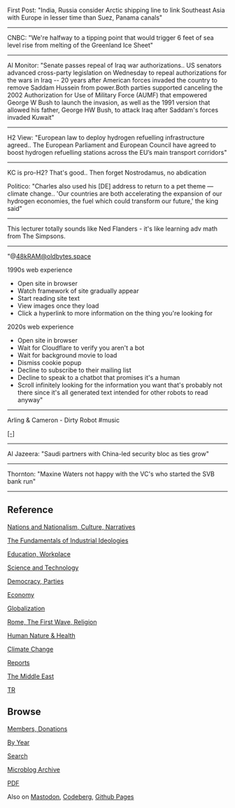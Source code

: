 
First Post: "India, Russia consider Arctic shipping line to link
Southeast Asia with Europe in lesser time than Suez, Panama canals"

---

CNBC: "We're halfway to a tipping point that would trigger 6 feet of
sea level rise from melting of the Greenland Ice Sheet"

---

Al Monitor: "Senate passes repeal of Iraq war authorizations.. US
senators advanced cross-party legislation on Wednesday to repeal
authorizations for the wars in Iraq -- 20 years after American forces
invaded the country to remove Saddam Hussein from power.Both parties
supported canceling the 2002 Authorization for Use of Military Force
(AUMF) that empowered George W Bush to launch the invasion, as well as
the 1991 version that allowed his father, George HW Bush, to attack
Iraq after Saddam's forces invaded Kuwait"

---

H2 View: "European law to deploy hydrogen refuelling infrastructure
agreed.. The European Parliament and European Council have agreed to
boost hydrogen refuelling stations across the EU’s main transport
corridors"

---

KC is pro-H2? That's good.. Then forget Nostrodamus, no abdication

Politico: "Charles also used his [DE] address to return to a pet theme
— climate change..  'Our countries are both accelerating the expansion
of our hydrogen economies, the fuel which could transform our future,'
the king said"

---

This lecturer totally sounds like Ned Flanders - it's like learning
adv math from The Simpsons.

---

"@48kRAM@oldbytes.space

1990s web experience

- Open site in browser 
- Watch framework of site gradually appear
- Start reading site text
- View images once they load
- Click a hyperlink to more information on the thing you're looking for

2020s web experience

- Open site in browser
- Wait for Cloudflare to verify you aren't a bot
- Wait for background movie to load
- Dismiss cookie popup
- Decline to subscribe to their mailing list
- Decline to speak to a chatbot that promises it's a human
- Scroll infinitely looking for the information you want that's
  probably not there since it's all generated text intended for other
  robots to read anyway"

---

Arling & Cameron - Dirty Robot \#music

[[-]](https://youtu.be/v-H7Phuh00o)

---

Al Jazeera: "Saudi partners with China-led security bloc as ties grow"

---

Thornton: "Maxine Waters not happy with the VC's who started the SVB
bank run"

---

## Reference

[Nations and Nationalism, Culture, Narratives](0119/2013/02/nations-and-nationalism.html)

[The Fundamentals of Industrial Ideologies](0119/2011/04/fundamentals-of-industrial-ideologies.html)

[Education, Workplace](0119/2017/09/education-workplace.html)

[Science and Technology](0119/2018/09/science-technology.html)

[Democracy, Parties](0119/2016/11/democracy.html)

[Economy](2021/01/economy.html)

[Globalization](0119/2018/09/globalization.html)

[Rome, The First Wave, Religion](0119/2017/12/rome.html)

[Human Nature & Health](2020/07/human-nature.html)

[Climate Change](2022/01/climate.html)

[Reports](2021/01/reports.html)

[The Middle East](0119/2019/07/middleeast.html)

[TR](../tr/index.html)

## Browse

[Members, Donations](2022/08/members.html)

[By Year](years.html)

[Search](search.html)

[Microblog Archive](mbl/index.html)

[PDF](https://drive.google.com/uc?export=view&id=1FSi-1MnqXVq_PVTEXzzflwN8-7h92N_R)

Also on 
[Mastodon](https://masto.ai/@muratk3n),
[Codeberg](https://muratk5n.codeberg.page/en/),
[Github Pages](https://muratk5n.github.io/thirdwave/en/)
